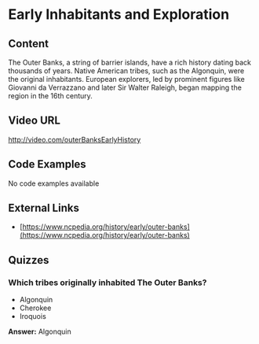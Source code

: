 # Early Inhabitants and Exploration

## Content

The Outer Banks, a string of barrier islands, have a rich history dating back thousands of years. Native American tribes, such as the Algonquin, were the original inhabitants. European explorers, led by prominent figures like Giovanni da Verrazzano and later Sir Walter Raleigh, began mapping the region in the 16th century.

## Video URL

http://video.com/outerBanksEarlyHistory

## Code Examples

No code examples available

## External Links

- [https://www.ncpedia.org/history/early/outer-banks](https://www.ncpedia.org/history/early/outer-banks)

## Quizzes

### Which tribes originally inhabited The Outer Banks?

- Algonquin
- Cherokee
- Iroquois

**Answer:** Algonquin